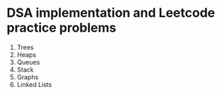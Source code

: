 # DSA implementation and Leetcode practice problems

1. Trees
2. Heaps
3. Queues
4. Stack
5. Graphs
6. Linked Lists